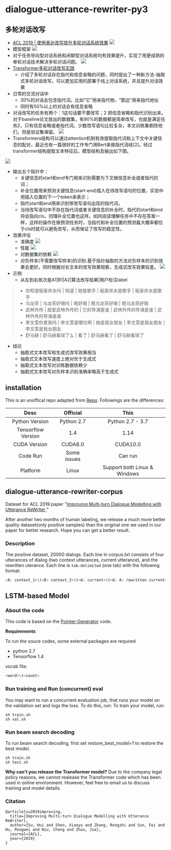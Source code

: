 # dialogue-utterance-rewriter-py3

## 多轮对话改写
- [ACL 2019 | 使用表达改写提升多轮对话系统效果](https://www.aminer.cn/research_report/5d527dd4d5e908133c946b07)
![](http://zhengwen.aminer.cn/a1.png)
- 模型框架
![](http://zhengwen.aminer.cn/a2.png)
- 对于任务导向型对话系统和闲聊型对话系统均有效果提升，实现了用更成熟的单轮对话技术解决多轮对话问题。
![](http://zhengwen.aminer.cn/a10.png)
- [Transformer多轮对话改写实践](https://zhuanlan.zhihu.com/p/137127209)
   - 介绍了多轮对话存在指代和信息省略的问题，同时提出了一种新方法-抽取式多轮对话改写，可以更加实用的部署于线上对话系统，并且提升对话效果
- 日常的交流对话中
   - 30%的对话会包含指代词。比如“它”用来指代物，“那边”用来指代地址
   - 同时有50%以上的对话会有信息省略
- 对话改写的任务有两个：1这句话要不要改写；2 把信息省略和指代识别出来。对于baseline论文放出的数据集，有90%的数据都是简单改写，也就是满足任务2，只有信息省略或者指代词。少数改写语句比较复杂，本文训练集剔除他们，但是验证集保留。
![](https://pic1.zhimg.com/80/v2-d80efd57b81c6ece955a247ca7247db4_1440w.jpg)
- Transformers结构可以通过attention机制有效提取指代词和上下文中关键信息的配对，最近也有一篇很好的工作专门用Bert来做指代消岐[2]。经过transformer结构提取文本特征后，模型结构及输出如下图。

![](https://pic4.zhimg.com/80/v2-0c4a789b68c60c8279dbd98fc18b5b2b_1440w.jpg)
- 输出五个指针中：
   - 关键信息的start和end专门用来识别需要为下文做信息补全或者指代的词；
   - 补全位置用来预测关键信息(start-end)插入在待改写语句的位置，实验中用插入位置的下一个token来表示；
   - 指代start和end用来识别带改写语句出现的指代词。
   - 当待改写语句中不存在指代词或者关键信息的补全时，指代的start和end将会指向cls，同理补全位置也这样。如同阅读理解任务中不存在答案一样，这样的操作在做预测任务时，当指代和补全位置的预测最大概率都位于cls时就可以避免改写，从而保证了改写的稳定性。
- 效果评估
   - 准确度
   ![](https://pic3.zhimg.com/80/v2-75faf2bed618cf5170efa56d65cd88e2_1440w.jpg)
   - 性能
   ![](https://pic3.zhimg.com/80/v2-75faf2bed618cf5170efa56d65cd88e2_1440w.jpg)
   - 对数据集的依赖
   ![](https://pic2.zhimg.com/80/v2-b22df166f10a6716b3db01e303f1a721_1440w.jpg)
   - 对负样本(不需要改写样本)的识别.基于指针抽取的方法对负样本的识别效果会更好。同时根据对长文本的改写效果观察，生成式改写效果较差。
   ![](https://pic3.zhimg.com/80/v2-b653c7da5923236991b6b0c5f973703a_1440w.jpg)
- 示例
   - 从左到右依次是A1|B1|A2|算法改写结果|用户标注label
>- 你知道板泉井水吗 | 知道 | 她是歌手 | 板泉井水是歌手 | 板泉井水是歌手
>- 乌龙茶 | 乌龙茶好喝吗 | 嗯好喝 | 嗯乌龙茶好喝 | 嗯乌龙茶好喝
>- 武林外传 | 超爱武林外传的 | 它的导演是谁 | 武林外传的导演是谁 | 武林外传的导演是谁
>- 李文雯你爱我吗 | 李文雯是哪位啊 | 她是我女朋友 | 李文雯是我女朋友 | 李文雯是我女朋友
>- 舒马赫 | 舒马赫看球了么 | 看了 | 舒马赫看了 | 舒马赫看球了

- 结论
   - 抽取式文本改写和生成式改写效果相当
   - 抽取式文本改写速度上绝对优于生成式
   - 抽取式文本改写对训练数据依赖少
   - 抽取式文本改写对负样本识别准确率略高于生成式




## installation

This is an unoffical repo adapted from [Repo](https://github.com/chin-gyou/dialogue-utterance-rewriter). Followings are the differences:

| Desc | Official | This |
|:---:|:---:|:---:|
| Python Version | Python 2.7 | Python 2.7 - 3.7 |
| Tensorflow Version | 1.4 | 1.14 |
| CUDA Version | CUDA8.0 | CUDA10.0 |
| Code Run | Some issues | Can run |
| Platform | Linux | Support both Linux & Windows |


## dialogue-utterance-rewriter-corpus

Dataset for ACL 2019 paper "[Improving Multi-turn Dialogue Modelling with Utterance ReWriter
](https://arxiv.org/abs/1906.07004)"

After another two months of human labeling, we release a much more better quality dataset(only positive samples) than the original one we used in our paper for better research.  Hope you can get a better result. 

### Description

The positive dataset, 20000 dialogs. Each line in corpus.txt consists of four utterances of dialog (two context utterances, current utterance), and the rewritten uterance. Each line is `tab-delimited` (one tab) with the following format:

```bash
<A: context_1>\t<B: context_2>\t<A: current>\t<A: A: rewritten current>
```

## LSTM-based Model
### About the code
This code is based on the [Pointer-Generator](https://github.com/abisee/pointer-generator) code. 

**Requirements**

To run the souce codes, some external packages are required

* python 2.7
* Tensorflow  1.4

vocab file:
```bash
<word>\t<count>
```
### Run training and Run (concurrent) eval
You may want to run a concurrent evaluation job, that runs your model on the validation set and logs the loss. To do this, run:
To train your model, run:

```
sh train.sh
sh val.sh
```
### Run beam search decoding
To run beam search decoding, first set restore_best_model=1 to restore the best model.

```
sh train.sh
sh test.sh
```
**Why can't you release the Transformer model?** Due to the company legal policy reasons, we cannot realease the Transformer code which has been used in online environment. However, feel free to email us to discuss training and model details. 

### Citation

```
@article{su2019improving,
  title={Improving Multi-turn Dialogue Modelling with Utterance ReWriter},
  author={Su, Hui and Shen, Xiaoyu and Zhang, Rongzhi and Sun, Fei and Hu, Pengwei and Niu, Cheng and Zhou, Jie},
  journal={ACL},
  year={2019}
}
```



